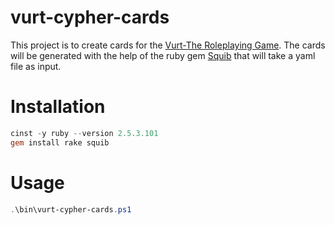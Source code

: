 # vurt-cypher-cards

This project is to create cards for the [Vurt-The Roleplaying Game](http://www.ravendeskgames.com/vurt-the-tabletop-roleplaying-game).
The cards will be generated with the help of the ruby gem [Squib](https://github.com/andymeneely/squib) that will take a yaml file as input.

# Installation

```powershell
cinst -y ruby --version 2.5.3.101
gem install rake squib
```

# Usage

```powershell
.\bin\vurt-cypher-cards.ps1
```